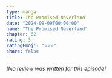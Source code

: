```yaml
---
type: manga
title: The Promised Neverland
date: "2024-09-09T00:00:00"
name: "The Promised Neverland"
chapter: 62
rating: 3
ratingEmoji: "⭐️⭐️⭐️"
share: false
---
```


_[No review was written for this episode]_
